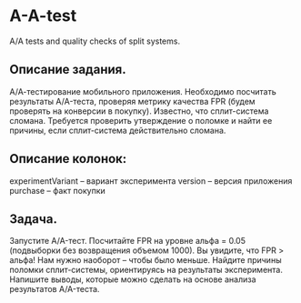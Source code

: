 # A-A-test
A/A tests and quality checks of split systems.

## Описание задания.
А/А-тестирование мобильного приложения. Необходимо посчитать результаты A/A-теста, проверяя метрику качества FPR (будем проверять на конверсии в покупку). Известно, что сплит-система сломана. Требуется проверить утверждение о поломке и найти ее причины, если сплит-система действительно сломана.

## Описание колонок:
experimentVariant – вариант эксперимента
version – версия приложения
purchase – факт покупки

## Задача.
Запустите A/A-тест.
Посчитайте FPR на уровне альфа = 0.05 (подвыборки без возвращения объемом 1000). Вы увидите, что FPR > альфа! Нам нужно наоборот – чтобы было меньше.
Найдите причины поломки сплит-системы, ориентируясь на результаты эксперимента.
Напишите выводы, которые можно сделать на основе анализа результатов A/A-теста.
